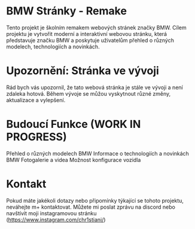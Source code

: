 # BMW Stránky - Remake
Tento projekt je školním remakem webových stránek značky BMW. Cílem projektu je vytvořit moderní a interaktivní webovou stránku, která představuje značku BMW a poskytuje uživatelům přehled o různých modelech, technologiích a novinkách.

# Upozornění: Stránka ve vývoji
Rád bych vás upozornil, že tato webová stránka je stále ve vývoji a není zdaleka hotová. Během vývoje se můžou vyskytnout různé změny, aktualizace a vylepšení.

# Budoucí Funkce (WORK IN PROGRESS)
Přehled o různých modelech BMW
Informace o technologiích a novinkách BMW
Fotogalerie a videa
Možnost konfigurace vozidla

# Kontakt
Pokud máte jakékoli dotazy nebo připomínky týkající se tohoto projektu, neváhejte m+ kontaktovat. Můžete mi poslat zprávu na discord nebo navštívit moji instagramovou stránku (https://www.instagram.com/chr1stiani/)
